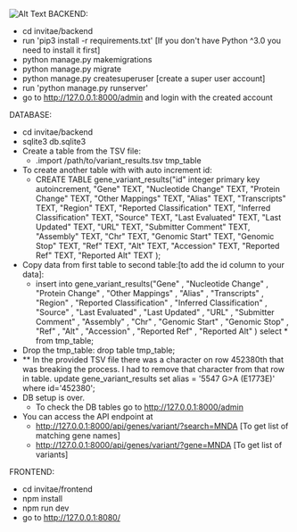 
![Alt Text](https://media.giphy.com/media/3o752k7C9wPhNUsjmw/giphy.gif)
BACKEND:
- cd invitae/backend
- run 'pip3 install -r requirements.txt' [If you don't have Python ^3.0 you need to install it first]
- python manage.py makemigrations
- python manage.py migrate
- python manage.py createsuperuser [create a super user account]
- run 'python manage.py runserver'
- go to http://127.0.0.1:8000/admin and login with the created account

DATABASE:
- cd invitae/backend
- sqlite3 db.sqlite3
- Create a table from the TSV file:
   - .import /path/to/variant_results.tsv tmp_table
- To create another table with with auto increment id: 
    - CREATE TABLE gene_variant_results("id" integer primary key autoincrement, "Gene" TEXT, "Nucleotide Change" TEXT, "Protein Change" TEXT, "Other Mappings" TEXT, "Alias" TEXT, "Transcripts" TEXT, "Region" TEXT, "Reported Classification" TEXT, "Inferred Classification" TEXT, "Source" TEXT, "Last Evaluated" TEXT, "Last Updated" TEXT, "URL" TEXT, "Submitter Comment" TEXT, "Assembly" TEXT, "Chr" TEXT, "Genomic Start" TEXT, "Genomic Stop" TEXT, "Ref" TEXT, "Alt" TEXT, "Accession" TEXT, "Reported Ref" TEXT, "Reported Alt" TEXT ); 
- Copy data from first table to second table:[to add the id column to your data]:
    - insert into gene_variant_results("Gene" , "Nucleotide Change" , "Protein Change" , "Other Mappings" , "Alias" , "Transcripts" , "Region" , "Reported Classification" , "Inferred Classification" , "Source" , "Last Evaluated" , "Last Updated" , "URL" , "Submitter Comment" , "Assembly" , "Chr" , "Genomic Start" , "Genomic Stop" , "Ref" , "Alt" , "Accession" , "Reported Ref" , "Reported Alt"  ) select * from tmp_table;
- Drop the tmp_table:
    drop table tmp_table;
- ** In the provided TSV file there was a character on row 452380th that was breaking the process. I had to remove that character from that row in table.
    update gene_variant_results set alias = '5547 G>A (E1773E)' where id='452380';
- DB setup is over.
   - To check the DB tables go to http://127.0.0.1:8000/admin
- You can access the API endpoint at
    - http://127.0.0.1:8000/api/genes/variant/?search=MNDA   [To get list of matching gene names]
    - http://127.0.0.1:8000/api/genes/variant/?gene=MNDA     [To get list of variants]


FRONTEND:
- cd invitae/frontend
- npm install
- npm run dev
- go to http://127.0.0.1:8080/